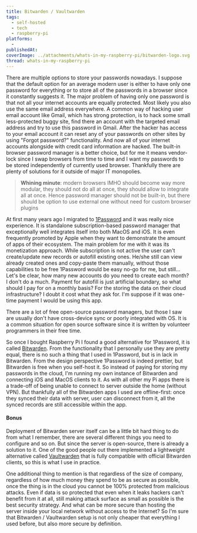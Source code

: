 ```yaml
---
title: Bitwarden / Vaultwarden
tags:
  - self-hosted
  - tech
  - raspberry-pi
platforms:
  -
publishedAt:
coverImage: ../attachments/whats-in-my-raspberry-pi/bitwarden-logo.svg
thread: whats-in-my-raspberry-pi
---
```


There are multiple options to store your passwords nowadays. I suppose that the default option for an average modern user is either to have only one password for everything or to store all of the passwords in a browser since it constantly suggests it. The major problem of having only one password is that not all your internet accounts are equally protected. Most likely you also use the same email address everywhere. A common way of hacking user email account like Gmail, which has strong protection, is to hack some small less-protected buggy site, find there an account with the targeted email address and try to use this password in Gmail. After the hacker has access to your email account it can reset any of your passwords on other sites by using "Forgot password?" functionality. And now all of your internet accounts alongside with credit card information are hacked. The built-in browser password manager is a better choice, but for me it means vendor-lock since I swap browsers from time to time and I want my passwords to be stored independently of currently used browser. Thankfully there are plenty of solutions for it outside of major IT monopolies.

> **Whining minute**: modern browsers IMHO should become way more modular, they should not do all at once, they should allow to integrate all at once. Hence password manager should not be built-in, but there should be option to use external one without need for custom browser plugins

At first many years ago I migrated to [1Password](https://1password.com/) and it was really nice experience. It is standalone subscription-based password manager that exceptionally well integrates itself into both MacOS and iOS. It is even frequently promoted by Apple when they want to demonstrate the amount of apps of their ecosystem. The main problem for me with it was its monetization approach. While subscription is not active the user can't create/update new records or autofill existing ones. He/she still can view already created ones and copy-paste them manually, without those capabilities to be free 1Password would be easy no-go for me, but still... Let's be clear, how many new accounts do you need to create each month? I don't do a much. Payment for autofill is just artificial boundary, so what should I pay for on a monthly basis? For the storing the data on their cloud infrastructure? I doubt it cost what they ask for. I'm suppose if it was one-time payment I would be using this app.

There are a lot of free open-source password managers, but those I saw are usually don't have cross-device sync or poorly integrated with OS. It is a common situation for open source software since it is written by volunteer programmers in their free time.

So once I bought Raspberry Pi I found a good alternative for 1Password, it is called [Bitwarden](https://bitwarden.com/). From the functionality that I personally use they are pretty equal, there is no such a thing that I used in 1Password, but is in lack in Bitwarden. From the design perspective 1Password is indeed prettier, but Bitwarden is free when you self-host it. So instead of paying for storing my passwords in the cloud, I'm running my own instance of Bitwarden and connecting iOS and MacOS clients to it. As with all other my Pi apps there is a trade-off of being unable to connect to server outside the home (without VPN). But thankfully all of the Bitwarden apps I used are offline-first: once they synced their data with server, user can disconnect from it, all the synced records are still accessible within the app.

#### Bonus

Deployment of Bitwarden server itself can be a little bit hard thing to do from what I remember, there are several different things you need to configure and so on. But since the server is open-source, there is already a solution to it. One of the good people out there implemented a lightweight alternative called [Vaultwarden](https://github.com/dani-garcia/vaultwarden) that is fully compatible with official Bitwarden clients, so this is what I use in practice.

One additional thing to mention is that regardless of the size of company, regardless of how much money they spend to be as secure as possible, once the thing is in the cloud you cannot be 100% protected from malicious attacks. Even if data is so protected that even when it leaks hackers can't benefit from it at all, still making attack surface as small as possible is the best security strategy. And what can be more secure than hosting the server inside your local network without access to the Internet? So I'm sure that Bitwarden / Vaultwarden setup is not only cheaper that everything I used before, but also more secure by definition.
